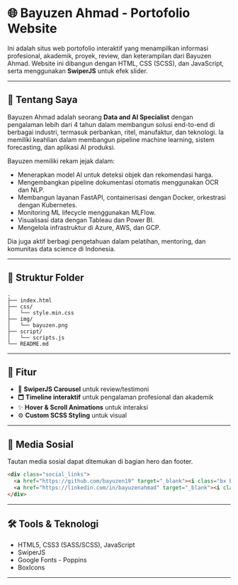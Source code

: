 # 🌐 Bayuzen Ahmad - Portofolio Website

Ini adalah situs web portofolio interaktif yang menampilkan informasi profesional, akademik, proyek, review, dan keterampilan dari Bayuzen Ahmad. Website ini dibangun dengan HTML, CSS (SCSS), dan JavaScript, serta menggunakan **SwiperJS** untuk efek slider.

---

## 📄 Tentang Saya

Bayuzen Ahmad adalah seorang **Data and AI Specialist** dengan pengalaman lebih dari 4 tahun dalam membangun solusi end-to-end di berbagai industri, termasuk perbankan, ritel, manufaktur, dan teknologi. Ia memiliki keahlian dalam membangun pipeline machine learning, sistem forecasting, dan aplikasi AI produksi.

Bayuzen memiliki rekam jejak dalam:

* Menerapkan model AI untuk deteksi objek dan rekomendasi harga.
* Mengembangkan pipeline dokumentasi otomatis menggunakan OCR dan NLP.
* Membangun layanan FastAPI, containerisasi dengan Docker, orkestrasi dengan Kubernetes.
* Monitoring ML lifecycle menggunakan MLFlow.
* Visualisasi data dengan Tableau dan Power BI.
* Mengelola infrastruktur di Azure, AWS, dan GCP.

Dia juga aktif berbagi pengetahuan dalam pelatihan, mentoring, dan komunitas data science di Indonesia.

---

## 📁 Struktur Folder

```
.
├── index.html              
├── css/
│   └── style.min.css       
├── img/
│   └── bayuzen.png         
├── script/
│   └── scripts.js          
└── README.md               
```

---

## 🚀 Fitur

* 🔄 **SwiperJS Carousel** untuk review/testimoni
* 🗖️ **Timeline interaktif** untuk pengalaman profesional dan akademik
* ✨ **Hover & Scroll Animations** untuk interaksi
* ⚙️ **Custom SCSS Styling** untuk visual

---

## 📸 Media Sosial

Tautan media sosial dapat ditemukan di bagian hero dan footer.

```html
<div class="social_links">
  <a href="https://github.com/bayuzen19" target="_blank"><i class="bx bxl-github"></i></a>
  <a href="https://linkedin.com/in/bayuzenahmad" target="_blank"><i class="bx bxl-linkedin"></i></a>
</div>
```

---

## 🛠️ Tools & Teknologi

* HTML5, CSS3 (SASS/SCSS), JavaScript
* SwiperJS
* Google Fonts - Poppins
* BoxIcons

---
